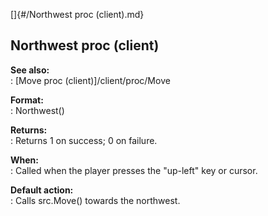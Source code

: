 []{#/Northwest proc (client).md}    
## Northwest proc (client)    
**See also:**    
:   [Move proc (client)]/client/proc/Move    
<!-- -->    
**Format:**    
:   Northwest()    
<!-- -->    
**Returns:**    
:   Returns 1 on success; 0 on failure.    
<!-- -->    
**When:**    
:   Called when the player presses the \"up-left\" key or cursor.    
<!-- -->    
**Default action:**    
:   Calls src.Move() towards the northwest.  